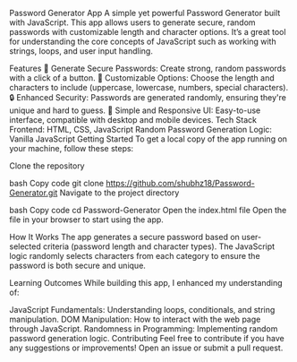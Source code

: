 Password Generator App
A simple yet powerful Password Generator built with JavaScript. This app allows users to generate secure, random passwords with customizable length and character options. It’s a great tool for understanding the core concepts of JavaScript such as working with strings, loops, and user input handling.

Features
🔑 Generate Secure Passwords: Create strong, random passwords with a click of a button.
🎯 Customizable Options: Choose the length and characters to include (uppercase, lowercase, numbers, special characters).
🔒 Enhanced Security: Passwords are generated randomly, ensuring they're unique and hard to guess.
📱 Simple and Responsive UI: Easy-to-use interface, compatible with desktop and mobile devices.
Tech Stack
Frontend: HTML, CSS, JavaScript
Random Password Generation Logic: Vanilla JavaScript
Getting Started
To get a local copy of the app running on your machine, follow these steps:

Clone the repository

bash
Copy code
git clone https://github.com/shubhz18/Password-Generator.git
Navigate to the project directory

bash
Copy code
cd Password-Generator
Open the index.html file
Open the file in your browser to start using the app.

How It Works
The app generates a secure password based on user-selected criteria (password length and character types). The JavaScript logic randomly selects characters from each category to ensure the password is both secure and unique.

Learning Outcomes
While building this app, I enhanced my understanding of:

JavaScript Fundamentals: Understanding loops, conditionals, and string manipulation.
DOM Manipulation: How to interact with the web page through JavaScript.
Randomness in Programming: Implementing random password generation logic.
Contributing
Feel free to contribute if you have any suggestions or improvements! Open an issue or submit a pull request.

